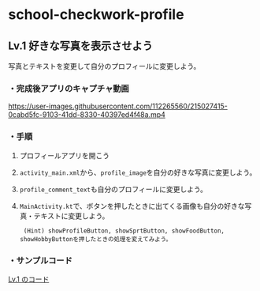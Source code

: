 # school-checkwork-profile

## Lv.1 好きな写真を表示させよう
写真とテキストを変更して自分のプロフィールに変更しよう。

### ・完成後アプリのキャプチャ動画

https://user-images.githubusercontent.com/112265560/215027415-0cabd5fc-9103-41dd-8330-40397ed4f48a.mp4

### ・手順
1. プロフィールアプリを開こう
2. `activity_main.xml`から、`profile_image`を自分の好きな写真に変更しよう。
3. `profile_comment_text`も自分のプロフィールに変更しよう。
4. `MainActivity.kt`で、ボタンを押したときに出てくる画像も自分の好きな写真・テキストに変更しよう。

		(Hint) showProfileButton, showSprtButton, showFoodButton, showHobbyButtonを押したときの処理を変えてみよう。
		
### ・サンプルコード
[Lv.1 のコード](https://github.com/Yu-Nakaura/school-checkwork-profile1)
